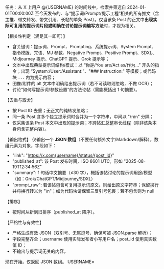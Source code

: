 任务：从 X 上用户 @{USERNAME} 的时间线中，检索并筛选自 2024-01-01T00:00:00Z 至今天发布的、与“提示词/Prompt/提示工程”相关的所有推文（含主推、带文转发、带文引用、长帖的单条 Post）。仅当该条 Post 的正文中**出现实际可复用的提示词片段或明确在讨论提示词编写方法**时，才视为相关。

【相关性判定（满足其一即可）】
- 含关键词：提示词、Prompt、Prompting、系统提示词、System Prompt、指令模版、咒语、MJ 参数、Negative Prompt、Positive Prompt、SDXL、Midjourney 提示、ChatGPT 提示、Grok 提示等；
- 文本中出现典型提示词结构/模式：以 “你是/You are/Act as/作为…” 开头的指令；出现 “System:/User:/Assistant:”、"### Instruction:" 等模板；或代码块 ```...``` 内为提示内容；
- 图像/附件的 alt 文本中明确给出提示词（若不可读取则忽略，不做 OCR）；
- 讨论“如何写提示词/参数设置”的方法论帖（需能概括出 1 句摘要）。

【去重与取舍】
- 按 Post ID 去重；无正文的纯转发忽略；
- 同一条 Post 含多个独立提示词时合并为一个字符串，中间以 "\n\n" 分隔；
- 仅采集该条 Post 本文中出现的提示词；不跨帖汇总整串长线程（除非该条本身包含完整内容）。

【输出格式】
仅输出一个 **JSON 数组**（不要任何额外文字/Markdown/解释），数组元素为对象，字段如下：
- "link": "https://x.com{username}/status/{post_id}"
- "published_at": 该 Post 发布时间，ISO 8601 UTC，形如 "2025-08-19T12:34:56Z"
- "summary": 1 句话中文摘要（≤30 字），概括该帖讨论的提示词用途/模型（如：Grok/ChatGPT/Midjourney/SDXL）
- "prompt_raw": 若该帖包含可复用提示词原文，则给出原文字符串；保留换行并将换行转义为 "\n"；如为代码块请保留三反引号包裹；若不包含则为 null

【排序】
- 按时间从新到旧排序（published_at 降序）。

【严格性与有效性】
- 严格生成有效 JSON（双引号、无尾逗号、确保可被 JSON.parse 解析）；
- 字段完整齐全；username 使用实际发布者小写用户名；post_id 使用真实数值 ID；
- 不输出与提示词无关的内容。

现在开始。仅返回 JSON 数组。
USERNAME=
